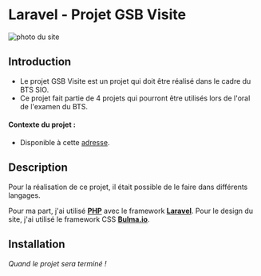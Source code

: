 # **Laravel - Projet GSB Visite**

![photo du site](https://cdn.discordapp.com/attachments/805548861250207774/912621778789072926/Screenshot_2021-11-23_at_09-32-36_GSB_Visite_-_Liste_des_rapports.png)


## **Introduction**
- Le projet GSB Visite est un projet qui doit être réalisé dans le cadre du BTS SIO.
- Ce projet fait partie de 4 projets qui pourront être utilisés lors de l'oral de l'examen du BTS.

#### Contexte du projet :
- Disponible à cette [adresse](https://tp.louis-lubineau.fr/test/GSB%20Gestion%20Visites.pdf).
 
## **Description**
Pour la réalisation de ce projet, il était possible de le faire dans différents langages.

Pour ma part, j'ai utilisé [**PHP**](https://www.php.net/) avec le framework [**Laravel**](https://laravel.com/).
Pour le design du site, j'ai utilisé le framework CSS [**Bulma.io**](https://bulma.io/).

## **Installation**
*Quand le projet sera terminé !*
